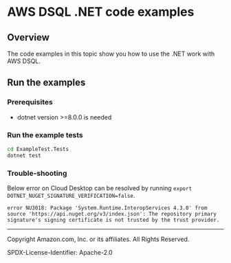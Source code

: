 # AWS DSQL .NET code examples

## Overview

The code examples in this topic show you how to use the .NET work with AWS DSQL. 

## Run the examples

### Prerequisites

* dotnet version >=8.0.0 is needed

### Run the example tests

```sh
cd ExampleTest.Tests
dotnet test
```

### Trouble-shooting
Below error on Cloud Desktop can be resolved by running `export DOTNET_NUGET_SIGNATURE_VERIFICATION=false`.
```
error NU3018: Package 'System.Runtime.InteropServices 4.3.0' from source 'https://api.nuget.org/v3/index.json': The repository primary signature's signing certificate is not trusted by the trust provider.
```

---

Copyright Amazon.com, Inc. or its affiliates. All Rights Reserved. 

SPDX-License-Identifier: Apache-2.0
